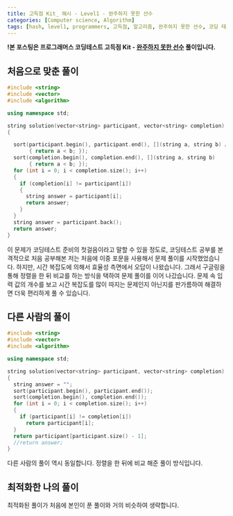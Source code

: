```yaml
---
title: 고득점 Kit_ 해시 - Level1 - 완주하지 못한 선수
categories: [Computer science, Algorithm]
tags: [hash, level1, programmers, 고득점, 알고리즘, 완주하지 못한 선수, 코딩 테스트, 프로그래머스, 해시]
---
```


**!본 포스팅은 프로그래머스 코딩테스트 고득점 Kit - [완주하지 못한 선수](https://programmers.co.kr/learn/courses/30/lessons/42576) 풀이입니다.**

## 처음으로 맞춘 풀이
``` cpp
#include <string>
#include <vector>
#include <algorithm>

using namespace std;

string solution(vector<string> participant, vector<string> completion)
{

  sort(participant.begin(), participant.end(), [](string a, string b) //시간 복잡도 문제 때문에 각각을 정렬한 뒤에 비교하는 방식을 취함
       { return a < b; });
  sort(completion.begin(), completion.end(), [](string a, string b)
       { return a < b; });
  for (int i = 0; i < completion.size(); i++)
  {
    if (completion[i] != participant[i])
    {
      string answer = participant[i];
      return answer;
    }
  }
  string answer = participant.back();
  return answer;
}
```
이 문제가 코딩테스트 준비의 첫걸음이라고 말할 수 있을 정도로, 코딩테스트 공부를 본격적으로 처음 공부해본 저는 처음에 이중 포문을 사용해서 문제 풀이를 시작했었습니다. 하지만, 시간 복잡도에 의해서 효율성 측면에서 오답이 나왔습니다. 그래서 구글링을 통해 정렬을 한 뒤 비교를 하는 방식을 택하여 문제 풀이를 이어 나갔습니다. 문제 속 입력 값의 개수를 보고 시간 복잡도를 많이 따지는 문제인지 아닌지를 판가름하여 해결하면 더욱 편리하게 풀 수 있습니다.

## 다른 사람의 풀이
``` cpp
#include <string>
#include <vector>
#include <algorithm>

using namespace std;

string solution(vector<string> participant, vector<string> completion)
{
  string answer = "";
  sort(participant.begin(), participant.end());
  sort(completion.begin(), completion.end());
  for (int i = 0; i < completion.size(); i++)
  {
    if (participant[i] != completion[i])
      return participant[i];
  }
  return participant[participant.size() - 1];
  //return answer;
}
```
다른 사람의 풀이 역시 동일합니다. 정렬을 한 뒤에 비교 해준 풀이 방식입니다.

## 최적화한 나의 풀이
최적화된 풀이가 처음에 본인이 푼 풀이와 거의 비슷하여 생략합니다. 



